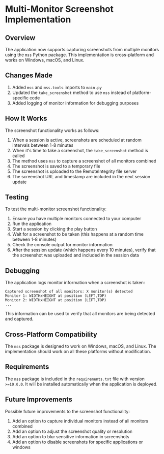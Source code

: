 # Multi-Monitor Screenshot Implementation

## Overview

The application now supports capturing screenshots from multiple monitors using the `mss` Python package. This implementation is cross-platform and works on Windows, macOS, and Linux.

## Changes Made

1. Added `mss` and `mss.tools` imports to `main.py`
2. Updated the `take_screenshot` method to use `mss` instead of platform-specific code
3. Added logging of monitor information for debugging purposes

## How It Works

The screenshot functionality works as follows:

1. When a session is active, screenshots are scheduled at random intervals between 1-8 minutes
2. When it's time to take a screenshot, the `take_screenshot` method is called
3. The method uses `mss` to capture a screenshot of all monitors combined
4. The screenshot is saved to a temporary file
5. The screenshot is uploaded to the RemoteIntegrity file server
6. The screenshot URL and timestamp are included in the next session update

## Testing

To test the multi-monitor screenshot functionality:

1. Ensure you have multiple monitors connected to your computer
2. Run the application
3. Start a session by clicking the play button
4. Wait for a screenshot to be taken (this happens at a random time between 1-8 minutes)
5. Check the console output for monitor information
6. After the session update (which happens every 10 minutes), verify that the screenshot was uploaded and included in the session data

## Debugging

The application logs monitor information when a screenshot is taken:

```
Captured screenshot of all monitors: X monitor(s) detected
Monitor 1: WIDTHxHEIGHT at position (LEFT,TOP)
Monitor 2: WIDTHxHEIGHT at position (LEFT,TOP)
...
```

This information can be used to verify that all monitors are being detected and captured.

## Cross-Platform Compatibility

The `mss` package is designed to work on Windows, macOS, and Linux. The implementation should work on all these platforms without modification.

## Requirements

The `mss` package is included in the `requirements.txt` file with version `>=10.0.0`. It will be installed automatically when the application is deployed.

## Future Improvements

Possible future improvements to the screenshot functionality:

1. Add an option to capture individual monitors instead of all monitors combined
2. Add an option to adjust the screenshot quality or resolution
3. Add an option to blur sensitive information in screenshots
4. Add an option to disable screenshots for specific applications or windows